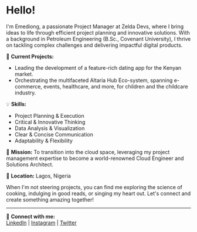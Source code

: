 # Hello!
I'm Emediong, a passionate Project Manager at Zelda Devs, where I bring ideas to life through efficient project planning and innovative solutions. With a background in Petroleum Engineering (B.Sc., Covenant University), I thrive on tackling complex challenges and delivering impactful digital products.

🚀 **Current Projects:**  
- Leading the development of a feature-rich dating app for the Kenyan market.  
- Orchestrating the multifaceted Altaria Hub Eco-system, spanning e-commerce, events, healthcare, and more, for children and the childcare industry.

💡 **Skills:**  
- Project Planning & Execution  
- Critical & Innovative Thinking  
- Data Analysis & Visualization  
- Clear & Concise Communication  
- Adaptability & Flexibility

🎯 **Mission:** To transition into the cloud space, leveraging my project management expertise to become a world-renowned Cloud Engineer and Solutions Architect.

📍 **Location:** Lagos, Nigeria

When I'm not steering projects, you can find me exploring the science of cooking, indulging in good reads, or singing my heart out. Let's connect and create something amazing together!

---

🔗 **Connect with me:**  
[LinkedIn](#) | [Instagram](#) | [Twitter](#)
